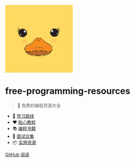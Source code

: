 <!-- _coverpage.md -->

![logo](_media/icon.svg)

# free-programming-resources

> 💎 免费的编程资源大全

- 🚄 [学习路线](./学习路线/README.md)
- ❤️ [贴心教程](./贴心教程/README.md)
- 📚 [编程书籍](./编程书籍/README.md)
- 🙎 [面试合集](./面试合集/README.md)
- 📦 [实用资源](./实用资源/README.md)

[GitHub](https://github.com/liyupi/free-programming-resources)
[阅读](README.md)